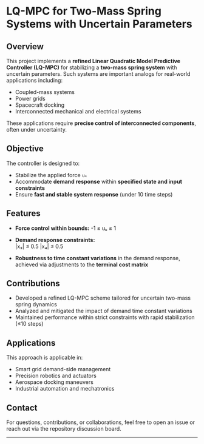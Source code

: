 # LQ-MPC for Two-Mass Spring Systems with Uncertain Parameters

## Overview

This project implements a **refined Linear Quadratic Model Predictive Controller (LQ-MPC)** for stabilizing a **two-mass spring system** with uncertain parameters. Such systems are important analogs for real-world applications including:

- Coupled-mass systems  
- Power grids  
- Spacecraft docking  
- Interconnected mechanical and electrical systems

These applications require **precise control of interconnected components**, often under uncertainty.

## Objective

The controller is designed to:

- Stabilize the applied force `uₖ`
- Accommodate **demand response** within **specified state and input constraints**
- Ensure **fast and stable system response** (under 10 time steps)

## Features

- **Force control within bounds:**
-1 ≤ uₖ ≤ 1

- **Demand response constraints:**  
|x₃| ≤ 0.5
|x₄| ≤ 0.5

- **Robustness to time constant variations** in the demand response, achieved via adjustments to the **terminal cost matrix**

## Contributions

- Developed a refined LQ-MPC scheme tailored for uncertain two-mass spring dynamics
- Analyzed and mitigated the impact of demand time constant variations
- Maintained performance within strict constraints with rapid stabilization (≤10 steps)

## Applications

This approach is applicable in:

- Smart grid demand-side management
- Precision robotics and actuators
- Aerospace docking maneuvers
- Industrial automation and mechatronics

## Contact

For questions, contributions, or collaborations, feel free to open an issue or reach out via the repository discussion board.

---

